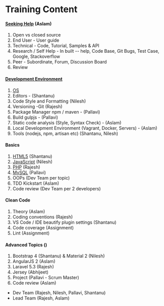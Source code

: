 # Training Content
#### [Seeking Help](help.md) (Aslam)
1. Open vs closed source
2. End User - User guide
3. Technical - Code, Tutorial, Samples & API
4. Research / Self Help - In built -- help, Code Base, Git Bugs, Test Case, Google, Stackoverflow
5. Peer - Subordinate, Forum, Discussion Board
6. Review

#### [Development Environment](dev-env.md)
1. [OS](linux.md)
1. Editors - (Shantanu)
2. Code Style and Formatting (Nilesh)
3. Versioning  -Git (Rajesh)
4. Package Manager npm / maven - (Pallavi)
5. Build gulpjs - (Pallavi) 
6. Static code analysis (Style, Syntax Check) - (Aslam)
7. Local Development Environment (Vagrant, Docker, Servers) - (Aslam)
8. Tools (nodejs, npm, artisan etc) (Shantanu, Nilesh)

#### Basics
1. [HTML5](html) (Shantanu)
2. [JavaScript](javaScript.md) (Nilesh)
3. [PHP](php.md) (Rajesh)
4. [MySQL](mysql.md) (Pallavi)
5. OOPs (Dev Team per topic)
6. TDD Kickstart (Aslam)
6. Code review (Dev Team per 2 developers)

#### Clean Code 
1. Theory (Aslam)
2. Coding conventions (Rajesh)
3. VS Code / IDE beautify plugin settings (Shantanu)
4. Code coverage (Assignment)
5. Lint (Assignment)

#### Advanced Topics ()
1. Bootstrap 4 (Shantanu) & Material 2 (Nilesh)
2. AngularJS 2 (Aslam)
3. Laravel 5.3 (Rajesh)
4. Jersey (Abhijeet)
5. Project  (Pallavi - Scrum Master)
6. Code review (Aslam)

* Dev Team (Rajesh, Nilesh, Pallavi, Shantanu)
* Lead Team (Rajesh, Aslam)
